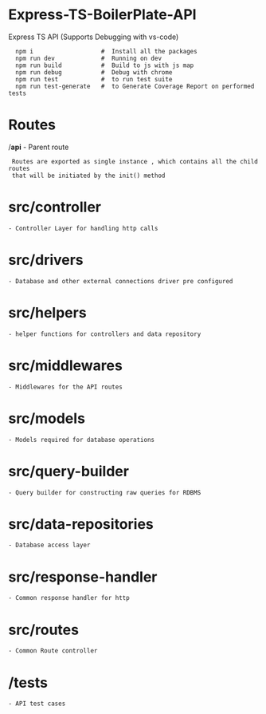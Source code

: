 # Express-TS-BoilerPlate-API


Express TS API (Supports Debugging with vs-code)


      
      npm i                   #  Install all the packages 
      npm run dev             #  Running on dev 
      npm run build           #  Build to js with js map 
      npm run debug           #  Debug with chrome 
      npm run test            #  to run test suite 
      npm run test-generate   #  to Generate Coverage Report on performed tests 



 
  # Routes
  /**api**   - Parent route


     Routes are exported as single instance , which contains all the child routes 
     that will be initiated by the init() method  
           
   # src/controller

    - Controller Layer for handling http calls


   # src/drivers

    - Database and other external connections driver pre configured


   # src/helpers

    - helper functions for controllers and data repository

   # src/middlewares

    - Middlewares for the API routes


   # src/models

    - Models required for database operations


   # src/query-builder

    - Query builder for constructing raw queries for RDBMS 

   # src/data-repositories

    - Database access layer

   # src/response-handler

    - Common response handler for http 

   # src/routes

    - Common Route controller  


   # /tests

    - API test cases  

